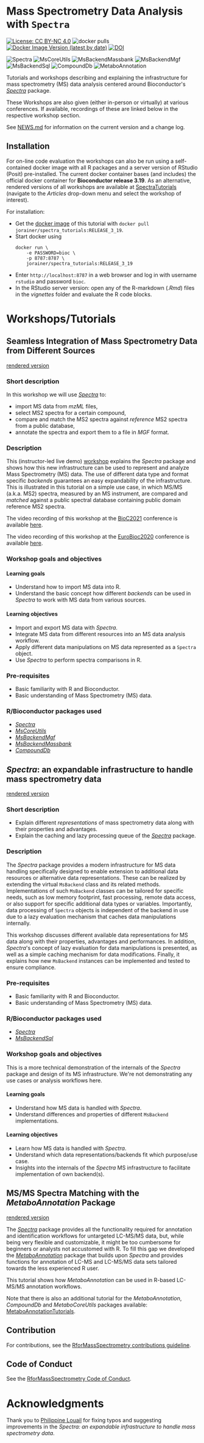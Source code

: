 # Mass Spectrometry Data Analysis with `Spectra`

[![License: CC BY-NC 4.0](https://img.shields.io/badge/License-CC%20BY--NC%204.0-lightgrey.svg)](https://creativecommons.org/licenses/by-nc/4.0/)
![docker pulls](https://img.shields.io/docker/pulls/jorainer/spectra_tutorials)
[![Docker Image Version (latest by date)](https://img.shields.io/docker/v/jorainer/spectra_tutorials?label=docker%20image)](https://hub.docker.com/repository/docker/jorainer/spectra_tutorials)
[![DOI](https://zenodo.org/badge/302563584.svg)](https://zenodo.org/doi/10.5281/zenodo.11210189)

![Spectra](man/figures/Spectra-rainbow.png)
![MsCoreUtils](man/figures/MsCoreUtils.png)
![MsBackendMassbank](man/figures/MsBackendMassbank.png)
![MsBackendMgf](man/figures/MsBackendMgf.png)
![MsBackendSql](man/figures/MsBackendSql.png)
![CompoundDb](man/figures/CompoundDb.png)
![MetaboAnnotation](man/figures/MetaboAnnotation.png)

Tutorials and workshops describing and explaining the infrastructure for mass
spectrometry (MS) data analysis centered around Bioconductor's
[*Spectra*](https://bioconductor.org/packages/Spectra) package.

These Workshops are also given (either in-person or virtually) at various
conferences. If available, recordings of these are linked below in the
respective workshop section.

See [NEWS.md](NEWS.md) for information on the current version and a change log.


## Installation

For on-line code evaluation the workshops can also be run using a self-contained
docker image with all R packages and a server version of RStudio (Posit)
pre-installed. The current docker container bases (and includes) the official
docker container for **Bioconductor release 3.19**. As an alternative, rendered
versions of all workshops are available at
[SpectraTutorials](https://jorainer.github.io/SpectraTutorials) (navigate to the
*Articles* drop-down menu and select the workshop of interest).

For installation:

- Get the [docker image](https://hub.docker.com/r/jorainer/spectra_tutorials) of
  this tutorial with `docker pull jorainer/spectra_tutorials:RELEASE_3_19`.
- Start docker using
  ```
  docker run \
      -e PASSWORD=bioc \
      -p 8787:8787 \
      jorainer/spectra_tutorials:RELEASE_3_19
  ```
- Enter `http://localhost:8787` in a web browser and log in with username
  `rstudio` and password `bioc`.
- In the RStudio server version: open any of the R-markdown (*.Rmd*) files in
  the *vignettes* folder and evaluate the R code blocks.


# Workshops/Tutorials

## Seamless Integration of Mass Spectrometry Data from Different Sources

[rendered
version](https://jorainer.github.io/SpectraTutorials/articles/analyzing-MS-data-from-different-sources-with-Spectra.html)

### Short description

In this workshop we will use
[*Spectra*](https://bioconductor.org/packages/Spectra) to:

- import MS data from *mzML* files,
- select MS2 spectra for a certain compound,
- compare and match the MS2 spectra against *reference* MS2 spectra from a
  public database,
- annotate the spectra and export them to a file in *MGF* format.

### Description

This (instructor-led live demo)
[workshop](https://jorainer.github.io/SpectraTutorials/articles/analyzing-MS-data-from-different-sources-with-Spectra.html)
explains the *Spectra* package and shows how this new infrastructure can be used
to represent and analyze Mass Spectrometry (MS) data. The use of different data
type and format specific *backends* guarantees an easy expandability of the
infrastructure. This is illustrated in this tutorial on a simple use case, in
which MS/MS (a.k.a. MS2) spectra, measured by an MS instrument, are compared and
*matched* against a public spectral database containing public domain reference
MS2 spectra.

The video recording of this workshop at the
[BioC2021](https://bioc2021.bioconductor.org/) conference is available
[here](https://youtu.be/CNvqlK3Wgx4).

The video recording of this workshop at the
[EuroBioc2020](https://eurobioc2020.bioconductor.org/) conference is available
[here](https://www.youtube.com/watch?v=W6JISCrAtk0).

### Workshop goals and objectives

#### Learning goals

- Understand how to import MS data into R.
- Understand the basic concept how different *backends* can be used in *Spectra*
  to work with MS data from various sources.

#### Learning objectives

- Import and export MS data with *Spectra*.
- Integrate MS data from different resources into an MS data analysis workflow.
- Apply different data manipulations on MS data represented as a `Spectra`
  object.
- Use *Spectra* to perform spectra comparisons in R.

### Pre-requisites

- Basic familiarity with R and Bioconductor.
- Basic understanding of Mass Spectrometry (MS) data.

### R/Bioconductor packages used

- [*Spectra*](https://bioconductor.org/packages/Spectra)
- [*MsCoreUtils*](https://bioconductor.org/packages/MsCoreUtils)
- [*MsBackendMgf*](https://bioconductor.org/packages/MsBackendMgf)
- [*MsBackendMassbank*](https://bioconductor.org/packages/MsBackendMassbank)
- [*CompoundDb*](https://bioconductor.org/packages/CompoundDb)


## *Spectra*: an expandable infrastructure to handle mass spectrometry data

[rendered version](https://jorainer.github.io/SpectraTutorials/articles/Spectra-backends.html)

### Short description

- Explain different *representations* of mass spectrometry data along with their
  properties and advantages.
- Explain the caching and lazy processing queue of the
  [*Spectra*](https://bioconductor.org/packages/Spectra) package.


### Description

The *Spectra* package provides a modern infrastructure for MS data handling
specifically designed to enable extension to additional data resources or
alternative data representations. These can be realized by extending the virtual
`MsBackend` class and its related methods. Implementations of such `MsBackend`
classes can be tailored for specific needs, such as low memory footprint, fast
processing, remote data access, or also support for specific additional data
types or variables. Importantly, data processing of `Spectra` objects is
independent of the backend in use due to a lazy evaluation mechanism that caches
data manipulations internally.

This workshop discusses different available data representations for MS data
along with their properties, advantages and performances. In addition,
*Spectra*'s concept of lazy evaluation for data manipulations is presented, as
well as a simple caching mechanism for data modifications. Finally, it explains
how new `MsBackend` instances can be implemented and tested to ensure
compliance.

### Pre-requisites

- Basic familiarity with R and Bioconductor.
- Basic understanding of Mass Spectrometry (MS) data.

### R/Bioconductor packages used

- [*Spectra*](https://bioconductor.org/packages/Spectra)
- [*MsBackendSql*](https://bioconductor.org/packages/MsBackendSql)

### Workshop goals and objectives

This is a more technical demonstration of the internals of the *Spectra* package
and design of its MS infrastructure. We're not demonstrating any use cases or
analysis workflows here.

#### Learning goals

- Understand how MS data is handled with *Spectra*.
- Understand differences and properties of different `MsBackend`
  implementations.

#### Learning objectives

- Learn how MS data is handled with *Spectra*.
- Understand which data representations/backends fit which purpose/use case.
- Insights into the internals of the *Spectra* MS infrastructure to facilitate
  implementation of own backend(s).


## MS/MS Spectra Matching with the *MetaboAnnotation* Package

[rendered version](https://jorainer.github.io/SpectraTutorials/articles/Spectra-matching-with-MetaboAnnotation.html)

The [*Spectra*](https://bioconductor.org/packages/Spectra) package provides all
the functionality required for annotation and identification workflows for
untargeted LC-MS/MS data, but, while being very flexible and customizable, it
might be too cumbersome for beginners or analysts not accustomed with R. To fill
this gap we developed the
[*MetaboAnnotation*](https://bioconductor.org/packages/MetaboAnnotation)
package that builds upon *Spectra* and provides functions for annotation of
LC-MS and LC-MS/MS data sets tailored towards the less experienced R user.

This tutorial shows how *MetaboAnnotation* can be used in R-based LC-MS/MS
annotation workflows.

Note that there is also an additional tutorial for the *MetaboAnnotation*,
*CompoundDb* and *MetaboCoreUtils* packages available:
[MetaboAnnotationTutorials](https://jorainer.github.io/MetaboAnnotationTutorials).


## Contribution

For contributions, see the [RforMassSpectrometry contributions
guideline](https://rformassspectrometry.github.io/RforMassSpectrometry/articles/RforMassSpectrometry.html#contributions).


## Code of Conduct

See the [RforMassSpectrometry Code of
Conduct](https://rformassspectrometry.github.io/RforMassSpectrometry/articles/RforMassSpectrometry.html#code-of-conduct).


# Acknowledgments

Thank you to [Philippine Louail](https://github.com/philouail) for
fixing typos and suggesting improvements in the *Spectra: an expandable
infrastructure to handle mass spectrometry data*.
